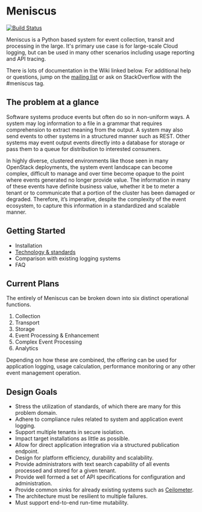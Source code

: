 # Meniscus

[![Build Status](http://166.78.108.142:8080/job/Meniscus/badge/icon)](http://166.78.108.142:8080/job/Meniscus/)

Meniscus is a Python based system for event collection, transit and processing in the large. It's primary use case is for large-scale Cloud logging, but can be used in many other scenarios including usage reporting and API tracing.

There is lots of documentation in the Wiki linked below. For additional help or questions, jump on the [mailing list](https://groups.google.com/forum/#!forum/meniscus) or ask on StackOverflow with the #meniscus tag. 

## The problem at a glance

Software systems produce events but often do so in non-uniform ways. A system may log information to a file in a grammar that requires comprehension to extract meaning from the output. A system may also send events to other systems in a structured manner such as REST. Other systems may event output events directly into a database for storage or pass them to a queue for distribution to interested consumers.

In highly diverse, clustered environments like those seen in many OpenStack deployments, the system event landscape can become complex, difficult to manage and over time become opaque to the point where events generated no longer provide value. The information in many of these events have definite business value, whether it be to meter a tenant or to communicate that a portion of the cluster has been damaged or degraded. Therefore, it’s imperative, despite the complexity of the event ecosystem, to capture this information in a standardized and scalable manner.

## Getting Started

* Installation
* [Technology & standards](https://github.com/ProjectMeniscus/meniscus/wiki/Technology-and-Standards)
* Comparison with existing logging systems
* FAQ

## Current Plans

The entirely of Meniscus can be broken down into six distinct operational functions. 

1. Collection
2. Transport
3. Storage
4. Event Processing & Enhancement
5. Complex Event Processing
6. Analytics

Depending on how these are combined, the offering can be used for application logging, usage calculation, performance monitoring or any other event management operation.

## Design Goals

* Stress the utilization of standards, of which there are many for this problem domain.
* Adhere to compliance rules related to system and application event logging.
* Support multiple tenants in secure isolation.
* Impact target installations as little as possible.
* Allow for direct application integration via a structured publication endpoint.
* Design for platform efficiency, durability and scalability.
* Provide administrators with text search capability of all events processed and stored for a given tenant.
* Provide well formed a set of API specifications for configuration and administration.
* Provide common sinks for already existing systems such as [Ceilometer](https://wiki.openstack.org/wiki/Ceilometer).
* The architecture must be resilient to multiple failures.
* Must support end-to-end run-time mutability.
